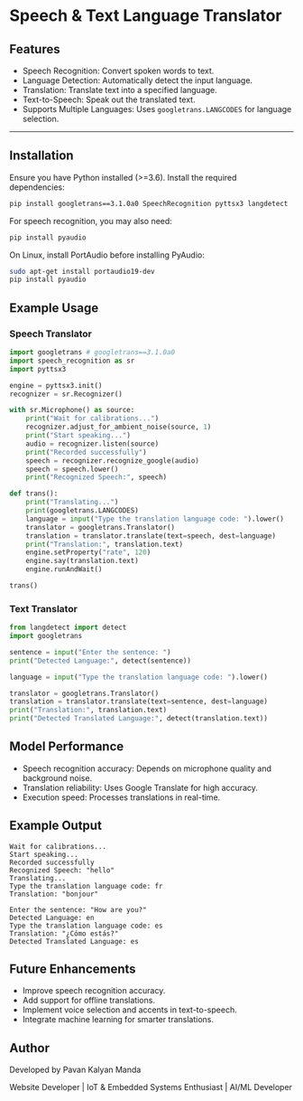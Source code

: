 # Speech & Text Language Translator

## Features
- Speech Recognition: Convert spoken words to text.
- Language Detection: Automatically detect the input language.
- Translation: Translate text into a specified language.
- Text-to-Speech: Speak out the translated text.
- Supports Multiple Languages: Uses `googletrans.LANGCODES` for language selection.

---

## Installation

Ensure you have Python installed (>=3.6). Install the required dependencies:

```sh
pip install googletrans==3.1.0a0 SpeechRecognition pyttsx3 langdetect
```

For speech recognition, you may also need:

```sh
pip install pyaudio
```

On Linux, install PortAudio before installing PyAudio:

```sh
sudo apt-get install portaudio19-dev
pip install pyaudio
```

## Example Usage

### Speech Translator

```python
import googletrans # googletrans==3.1.0a0
import speech_recognition as sr
import pyttsx3

engine = pyttsx3.init()
recognizer = sr.Recognizer()

with sr.Microphone() as source:
    print("Wait for calibrations...")
    recognizer.adjust_for_ambient_noise(source, 1)
    print("Start speaking...")
    audio = recognizer.listen(source)
    print("Recorded successfully")
    speech = recognizer.recognize_google(audio)
    speech = speech.lower()
    print("Recognized Speech:", speech)

def trans():
    print("Translating...")
    print(googletrans.LANGCODES)
    language = input("Type the translation language code: ").lower()
    translator = googletrans.Translator()
    translation = translator.translate(text=speech, dest=language)
    print("Translation:", translation.text)
    engine.setProperty("rate", 120)
    engine.say(translation.text)
    engine.runAndWait()

trans()
```

### Text Translator

```python
from langdetect import detect
import googletrans

sentence = input("Enter the sentence: ")
print("Detected Language:", detect(sentence))

language = input("Type the translation language code: ").lower()

translator = googletrans.Translator()
translation = translator.translate(text=sentence, dest=language)
print("Translation:", translation.text)
print("Detected Translated Language:", detect(translation.text))
```

## Model Performance

- Speech recognition accuracy: Depends on microphone quality and background noise.
- Translation reliability: Uses Google Translate for high accuracy.
- Execution speed: Processes translations in real-time.

## Example Output

```plaintext
Wait for calibrations...
Start speaking...
Recorded successfully
Recognized Speech: "hello"
Translating...
Type the translation language code: fr
Translation: "bonjour"
```

```plaintext
Enter the sentence: "How are you?"
Detected Language: en
Type the translation language code: es
Translation: "¿Cómo estás?"
Detected Translated Language: es
```

## Future Enhancements

- Improve speech recognition accuracy.
- Add support for offline translations.
- Implement voice selection and accents in text-to-speech.
- Integrate machine learning for smarter translations.

## Author

Developed by Pavan Kalyan Manda

Website Developer | IoT & Embedded Systems Enthusiast | AI/ML Developer
